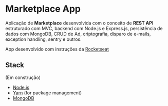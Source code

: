 # Marketplace App

Aplicação de **Marketplace** desenvolvida com o conceito de **REST API** estruturado com MVC, backend com Node.js e Express.js, persistência de dados com MongoDB, CRUD de Ad, criptografia, disparo de e-mails, exception handling, sentry e outros.

App desenvolvido com instruções da [Rocketseat](https://github.com/rocketseat)

## Stack

(Em construção)

* [Node.js](https://nodejs.org/en/)
* [Yarn](https://yarnpkg.com) (for package management)
* [MongoDB](https://www.mongodb.com/)
